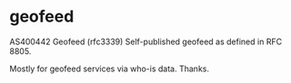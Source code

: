 # geofeed

AS400442 Geofeed (rfc3339) Self-published geofeed as defined in RFC 8805.

Mostly for geofeed services via who-is data.
Thanks.
